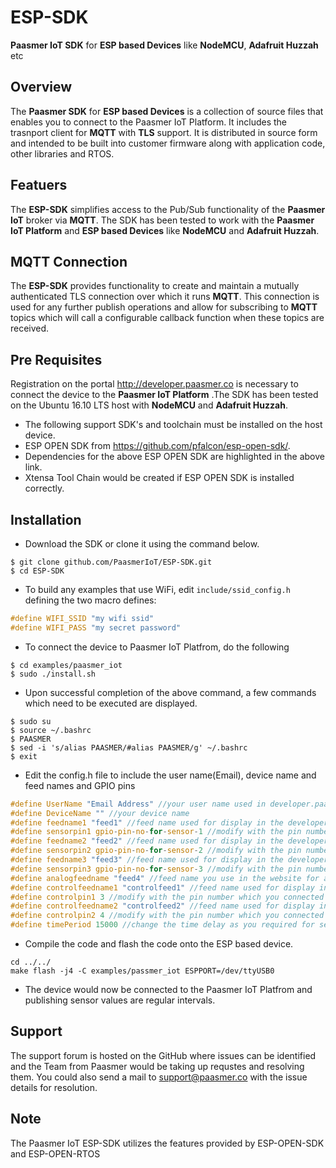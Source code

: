 # ESP-SDK
**Paasmer IoT SDK** for **ESP based Devices** like **NodeMCU**, **Adafruit Huzzah** etc

## Overview

The **Paasmer SDK** for **ESP based Devices** is a collection of source files that enables you to connect to the Paasmer IoT Platform. It includes the trasnport client for **MQTT** with **TLS** support.  It is distributed in source form and intended to be built into customer firmware along with application code, other libraries and RTOS.

## Featuers

The **ESP-SDK** simplifies access to the Pub/Sub functionality of the **Paasmer IoT** broker via **MQTT**. The SDK has been tested to work with the **Paasmer IoT Platform** and **ESP based Devices** like **NodeMCU** and **Adafruit Huzzah**.

## MQTT Connection

The **ESP-SDK** provides functionality to create and maintain a mutually authenticated TLS connection over which it runs **MQTT**. This connection is used for any further publish operations and allow for subscribing to **MQTT** topics which will call a configurable callback function when these topics are received.

## Pre Requisites

Registration on the portal http://developer.paasmer.co is necessary to connect the device to the **Paasmer IoT Platform** .The SDK has been tested on the Ubuntu 16.10 LTS host with **NodeMCU** and **Adafruit Huzzah**.

* The following support SDK's and toolchain must be installed on the host device.
* ESP OPEN SDK from https://github.com/pfalcon/esp-open-sdk/.
* Dependencies for the above ESP OPEN SDK are highlighted in the above link. 
* Xtensa Tool Chain would be created if ESP OPEN SDK is installed correctly.

## Installation

* Download the SDK or clone it using the command below.
```
$ git clone github.com/PaasmerIoT/ESP-SDK.git
$ cd ESP-SDK
```

* To build any examples that use WiFi, edit `include/ssid_config.h` defining the two macro defines:

```c
#define WIFI_SSID "my wifi ssid"
#define WIFI_PASS "my secret password"
```

* To connect the device to Paasmer IoT Platfrom, do the following
```
$ cd examples/paasmer_iot
$ sudo ./install.sh
```

* Upon successful completion of the above command, a few commands which need to be executed are displayed.
```
$ sudo su
$ source ~/.bashrc
$ PAASMER
$ sed -i 's/alias PAASMER/#alias PAASMER/g' ~/.bashrc
$ exit
```

* Edit the config.h file to include the user name(Email), device name and feed names and GPIO pins

```c
#define UserName "Email Address" //your user name used in developer.paasmer.co for registration
#define DeviceName "" //your device name
#define feedname1 "feed1" //feed name used for display in the developer.paasmer.co
#define sensorpin1 gpio-pin-no-for-sensor-1 //modify with the pin number which you connected the sensor, eg 6 or 7 or 22
#define feedname2 "feed2" //feed name used for display in the developer.paasmer.co
#define sensorpin2 gpio-pin-no-for-sensor-2 //modify with the pin number which you connected the sensor, eg 6 or 7 or 22
#define feedname3 "feed3" //feed name used for display in the developer.paasmer.co
#define sensorpin3 gpio-pin-no-for-sensor-3 //modify with the pin number which you connected the sensor, eg 6 or 7 or 22
#define analogfeedname "feed4" //feed name you use in the website for analog readings
#define controlfeedname1 "controlfeed1" //feed name used for display in the developer.paasmer.co
#define controlpin1 3 //modify with the pin number which you connected the control device (eg.: motor)
#define controlfeedname2 "controlfeed2" //feed name used for display in the developer.paasmer.co
#define controlpin2 4 //modify with the pin number which you connected the control device (eg.: fan)
#define timePeriod 15000 //change the time delay as you required for sending sensor values to paasmer cloud
```

* Compile the code and flash the code onto the ESP based device.

```
cd ../../
make flash -j4 -C examples/passmer_iot ESPPORT=/dev/ttyUSB0
```

* The device would now be connected to the Paasmer IoT Platfrom and publishing sensor values are regular intervals.

## Support

The support forum is hosted on the GitHub where issues can be identified and the Team from Paasmer would be taking up requstes and resolving them. You could also send a mail to support@paasmer.co with the issue details for resolution.

## Note

The Paasmer IoT ESP-SDK utilizes the features provided by ESP-OPEN-SDK and ESP-OPEN-RTOS
